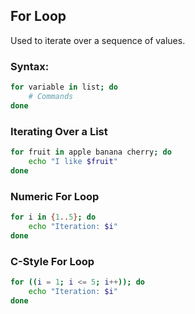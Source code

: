 ## For Loop

Used to iterate over a sequence of values.

### Syntax:

```bash
for variable in list; do
    # Commands
done
```

### Iterating Over a List

```bash
for fruit in apple banana cherry; do
    echo "I like $fruit"
done
```

### Numeric For Loop

```bash
for i in {1..5}; do
    echo "Iteration: $i"
done
```

### C-Style For Loop

```bash
for ((i = 1; i <= 5; i++)); do
    echo "Iteration: $i"
done
```
